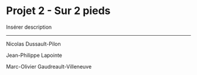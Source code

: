 # Projet 2 - Sur 2 pieds
Insérer description

***

Nicolas Dussault-Pilon

Jean-Philippe Lapointe

Marc-Olivier Gaudreault-Villeneuve
